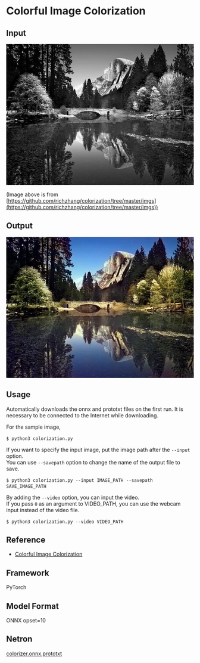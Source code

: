 # Colorful Image Colorization

## Input

![Input](imgs/ansel_adams3.jpg)

(Image above is from [https://github.com/richzhang/colorization/tree/master/imgs](https://github.com/richzhang/colorization/tree/master/imgs))

## Output

![Output](imgs_out/ansel_adams3_output.jpg)

## Usage
Automatically downloads the onnx and prototxt files on the first run.
It is necessary to be connected to the Internet while downloading.

For the sample image,
```
$ python3 colorization.py
```

If you want to specify the input image, put the image path after the `--input` option.  
You can use `--savepath` option to change the name of the output file to save.
```
$ python3 colorization.py --input IMAGE_PATH --savepath SAVE_IMAGE_PATH
```

By adding the `--video` option, you can input the video.   
If you pass `0` as an argument to VIDEO_PATH, you can use the webcam input instead of the video file.
```
$ python3 colorization.py --video VIDEO_PATH
```

## Reference

- [Colorful Image Colorization](https://github.com/richzhang/colorization)

## Framework

PyTorch

## Model Format

ONNX opset=10

## Netron

[colorizer.onnx.prototxt](https://netron.app/?url=https://storage.googleapis.com/ailia-models/colorization/colorizer.onnx.prototxt)

